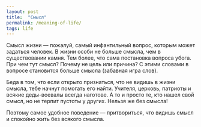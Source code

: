 ```yaml
---
layout: post
title:  "Смысл"
permalink: /meaning-of-life/
tags: life
---
```


Смысл жизни — пожалуй, самый инфантильный вопрос, которым может задаться
человек. В жизни особи не больше смысла, чем в существовании камня. Тем более,
что сама постановка вопроса убога. При чем тут смысл? Почему не цель или
причина? С этими словами в вопросе становится больше смысла (забавная игра
слов).

Беда в том, что если открыто признаться, что не видишь в жизни смысла, тебе
начнут помогать его найти. Учителя, церковь, патриоты и всякие деды-воевалы
всегда наготове. А то и просто те, кто нашел свой смысл, но не терпит пустоты у
других. Нельзя же без смысла!

Поэтому самое удобное поведение — притвориться, что видишь смысл и спокойно жить
без всякого смысла.
